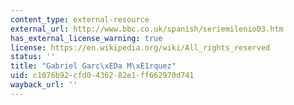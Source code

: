 ```yaml
---
content_type: external-resource
external_url: http://www.bbc.co.uk/spanish/seriemilenio03.htm
has_external_license_warning: true
license: https://en.wikipedia.org/wiki/All_rights_reserved
status: ''
title: "Gabriel Garc\xEDa M\xE1rquez"
uid: c1076b92-cfd0-4362-82e1-ff662970d741
wayback_url: ''
---
```

